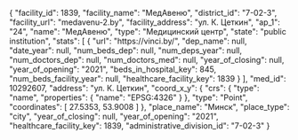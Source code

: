 {
    "facility_id": 1839,
    "facility_name": "МедАвеню",
    "district_id": "7-02-3",
    "facility_url": "medavenu-2.by",
    "facility_address": "ул. К. Цеткин",
    "ap_1": "24",
    "name": "МедАвеню",
    "type": "Медицинский центр",
    "state": "public institution",
    "stats": [
        {
            "url": "https:\/\/vinci.by\/",
            "dep_name": null,
            "date_year": null,
            "num_beds_dep": null,
            "num_deps_year": null,
            "num_doctors_dep": null,
            "num_doctors_med": null,
            "year_of_closing": null,
            "year_of_opening": "2021",
            "beds_in_hospital_key": 845,
            "num_beds_facility_year": null,
            "healthcare_facility_key": 1839
        }
    ],
    "med_id": 10292607,
    "address": "ул. К. Цеткин",
    "coord_x_y": {
        "crs": {
            "type": "name",
            "properties": {
                "name": "EPSG:4326"
            }
        },
        "type": "Point",
        "coordinates": [
            27.5353,
            53.9008
        ]
    },
    "place_name": "Минск",
    "place_type": "city",
    "year_of_closing": null,
    "year_of_opening": "2021",
    "healthcare_facility_key": 1839,
    "administrative_division_id": "7-02-3"
}